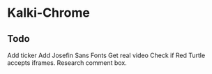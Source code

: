 # Kalki-Chrome

## Todo

Add ticker
Add Josefin Sans Fonts
Get real video
Check if Red Turtle accepts iframes. 
Research comment box. 
